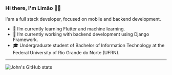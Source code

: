 ### Hi there, I'm Limão 🍋👋

I'am a full stack developer, focused on mobile and backend development.

- 🌱 I’m currently learning Flutter and machine learning.
- 🔭 I’m currently working with backend development using Django Framework.
- 🎓 Undergraduate student of Bachelor of Information Technology at the Federal University of Rio Grande do Norte (UFRN).

---

![John's GitHub stats](https://github-readme-stats.vercel.app/api?username=JohnAzedo&show_icons=true)

<!-- ![Top Langs](https://github-readme-stats.vercel.app/api/top-langs/?username=JohnAzedo&layout=compact&langs_count=6&hide=JavaScript,HTML,CSS) -->
